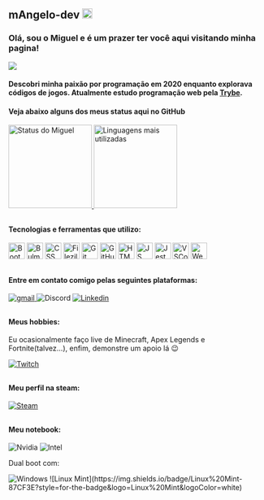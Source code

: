 ## mAngelo-dev <img height="20em" src="https://u3r3f6s2.rocketcdn.me/wp-content/uploads/2020/12/main_logo-e1621602371409.png">

### Olá, sou o Miguel e é um prazer ter você aqui visitando minha pagina!

![](https://github.com/mAngelo-dev/mAngelo-dev/blob/main/midia/resized.gif)

#### Descobri minha paixão por programação em 2020 enquanto explorava códigos de jogos. Atualmente estudo programação web pela [Trybe](https://www.betrybe.com/).

#### Veja abaixo alguns dos meus status aqui no GitHub

<div>
    <a href="https://github.com/mAngelo-dev">
        <img height="164em" src="https://github-readme-stats.vercel.app/api?username=mAngelo-dev&count_private=true&show_icons=true&include_all_commits=true&theme=react&custom_title=Meu%20hist%C3%B3rico%0A%20no%20GitHub%0A%0A" alt="Status do Miguel"/>
        <img height="164em" src="https://github-readme-stats.vercel.app/api/top-langs/?username=mAngelo-dev&layout=compact&theme=react&card_width=244&custom_title=Linguagens" alt="Linguagens mais utilizadas">
    </a>
</div>

##  

#### Tecnologias e ferramentas que utilizo:

<div>
    <img width="32px" src="https://cdn.jsdelivr.net/gh/devicons/devicon/icons/bootstrap/bootstrap-original.svg" alt="Bootstrap"/>
    <img width="32px" src="https://cdn.jsdelivr.net/gh/devicons/devicon/icons/bulma/bulma-plain.svg" alt="Bulma"/>
    <img width="32px" src="https://cdn.jsdelivr.net/gh/devicons/devicon/icons/css3/css3-original.svg" alt="CSS"/>
    <img width="32px" src="https://cdn.jsdelivr.net/gh/devicons/devicon/icons/filezilla/filezilla-plain.svg" alt="Filezilla"/> 
    <img width="32px" src="https://cdn.jsdelivr.net/gh/devicons/devicon/icons/git/git-original.svg" alt="Git"/>
    <img width="32px" src="https://cdn4.iconfinder.com/data/icons/iconsimple-logotypes/512/github-512.png" alt="GitHub"/>
    <img width="32px" src="https://cdn.jsdelivr.net/gh/devicons/devicon/icons/html5/html5-original.svg" alt="HTML"/>
    <img width="32px" src="https://cdn.jsdelivr.net/gh/devicons/devicon/icons/javascript/javascript-original.svg" alt="JS"/>
    <img width="32px" src="https://cdn.jsdelivr.net/gh/devicons/devicon/icons/jest/jest-plain.svg" alt="Jest"/>
    <img width="32px" src="https://cdn.jsdelivr.net/gh/devicons/devicon/icons/visualstudio/visualstudio-plain.svg" alt="VSCode"/>
    <img width="32px" src="https://upload.wikimedia.org/wikipedia/commons/thumb/c/c0/WebStorm_Icon.svg/1024px-WebStorm_Icon.svg.png" alt="WebStorm"/>
</div>

##  

#### Entre em contato comigo pelas seguintes plataformas:

<div>
    <a href="mailto:m.angelodev@gmail.com">
	    <img src="https://img.shields.io/badge/Gmail-D14836?style=for-the-badge&logo=gmail&logoColor=white" alt="gmail"/>
    </a>
    <img src="https://img.shields.io/badge/Discord%3A%20nctisz%236969-7289DA?style=for-the-badge&logo=discord&logoColor=white" alt="Discord"/>
    <a href="https://www.linkedin.com/in/marsprog/">
        <img src="https://img.shields.io/badge/LinkedIn-0077B5?style=for-the-badge&logo=linkedin&logoColor=white" alt="Linkedin"/>
    </a>
</div>

##

#### Meus hobbies:

<p>Eu ocasionalmente faço live de Minecraft, Apex Legends e Fortnite(talvez...), enfim, demonstre um apoio lá 😉</p>
<div>
    <a href="https://www.twitch.tv/nctisz">
        <img src="https://img.shields.io/badge/Twitch-9146FF?style=for-the-badge&logo=twitch&logoColor=white" alt="Twitch"/>
    </a>
</div>

##

#### Meu perfil na steam:

<div>
    <a href="https://steamcommunity.com/id/nctisz">
        <img src="https://img.shields.io/badge/Steam-000000?style=for-the-badge&logo=steam&logoColor=white" alt="Steam">
    </a>
</div>

##

#### Meu notebook:

<div style="display: inline-block" >
    <img src="https://img.shields.io/badge/NVIDIA-GTX_1050-76B900?style=for-the-badge&logo=nvidia&logoColor=white" alt="Nvidia">
    <img src="https://img.shields.io/badge/Intel-Core_i7_7700HQ-0071C5?style=for-the-badge&logo=intel&logoColor=white" alt="Intel">
    <p> Dual boot com:</p>
    <img src="https://img.shields.io/badge/Windows-10-0078D6?style=for-the-badge&logo=windows&logoColor=white" alt="Windows">
    ![Linux Mint](https://img.shields.io/badge/Linux%20Mint-87CF3E?style=for-the-badge&logo=Linux%20Mint&logoColor=white)
</div>
